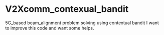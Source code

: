 # V2Xcomm_contexual_bandit
5G_based beam_alignment problem solving using contextual bandit
I want to improve this code and want some helps.
